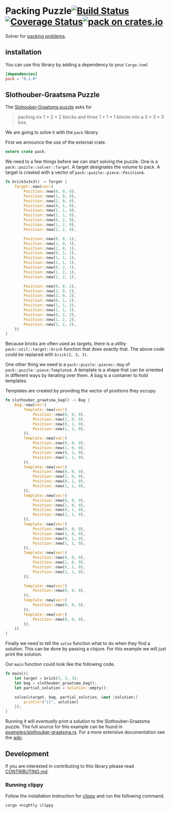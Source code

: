 # Packing Puzzle[![Build Status](https://travis-ci.org/fifth-postulate/packing-puzzle.svg?branch=master)](https://travis-ci.org/fifth-postulate/packing-puzzle)[![Coverage Status](https://coveralls.io/repos/github/fifth-postulate/packing-puzzle/badge.svg?branch=master)](https://coveralls.io/github/fifth-postulate/packing-puzzle?branch=master)[![pack on crates.io](https://img.shields.io/crates/v/pack.svg)](https://crates.io/crates/pack)
Solver for [packing problems][packing].

## installation
You can use this library by adding a dependency to your `Cargo.toml`

```toml
[dependencies]
pack = "0.1.0"
```

## Slothouber-Graatsma Puzzle
The [Slohouber-Graatsma puzzle][puzzle] asks for

> packing six 1 × 2 × 2 blocks and three 1 × 1 × 1 blocks into a 3 × 3 × 3 box.

We are going to solve it with the `pack` library.

First we announce the use of the external crate.

```rust
extern crate pack;
```

We need to a few things before we can start solving the puzzle. One is a
`pack::puzzle::solver::Target`. A target designates the volume to pack. A target
is created with a vector of `pack::puzzle::piece::Position`s.

```rust
fn brick3x3x3() -> Target {
    Target::new(vec!(
        Position::new(0, 0, 0),
        Position::new(1, 0, 0),
        Position::new(2, 0, 0),
        Position::new(0, 1, 0),
        Position::new(1, 1, 0),
        Position::new(2, 1, 0),
        Position::new(0, 2, 0),
        Position::new(1, 2, 0),
        Position::new(2, 2, 0),

        Position::new(0, 0, 1),
        Position::new(1, 0, 1),
        Position::new(2, 0, 1),
        Position::new(0, 1, 1),
        Position::new(1, 1, 1),
        Position::new(2, 1, 1),
        Position::new(0, 2, 1),
        Position::new(1, 2, 1),
        Position::new(2, 2, 1),

        Position::new(0, 0, 2),
        Position::new(1, 0, 2),
        Position::new(2, 0, 2),
        Position::new(0, 1, 2),
        Position::new(1, 1, 2),
        Position::new(2, 1, 2),
        Position::new(0, 2, 2),
        Position::new(1, 2, 2),
        Position::new(2, 2, 2),
    ))
}
```

Because bricks are often used as targets, there is a utility
`pack::util::target::brick` function that does exactly that. The above code
could be replaced with `brick(3, 3, 3)`.


One other thing we need is a `pack::puzzle::pieces::Bag` of
`pack::puzzle::piece:Template`s. A template is a shape that can be oriented in
different ways by iterating over them. A bag is a container to hold templates.

Templates are created by providing the vector of positions they occupy.

```rust
fn slothouber_graatsma_bag() -> Bag {
    Bag::new(vec!(
        Template::new(vec!(
            Position::new(0, 0, 0),
            Position::new(1, 0, 0),
            Position::new(0, 1, 0),
            Position::new(1, 1, 0),
        )),
        Template::new(vec!(
            Position::new(0, 0, 0),
            Position::new(1, 0, 0),
            Position::new(0, 1, 0),
            Position::new(1, 1, 0),
        )),
        Template::new(vec!(
            Position::new(0, 0, 0),
            Position::new(1, 0, 0),
            Position::new(0, 1, 0),
            Position::new(1, 1, 0),
        )),
        Template::new(vec!(
            Position::new(0, 0, 0),
            Position::new(1, 0, 0),
            Position::new(0, 1, 0),
            Position::new(1, 1, 0),
        )),
        Template::new(vec!(
            Position::new(0, 0, 0),
            Position::new(1, 0, 0),
            Position::new(0, 1, 0),
            Position::new(1, 1, 0),
        )),
        Template::new(vec!(
            Position::new(0, 0, 0),
            Position::new(1, 0, 0),
            Position::new(0, 1, 0),
            Position::new(1, 1, 0),
        )),

        Template::new(vec!(
            Position::new(0, 0, 0),
        )),
        Template::new(vec!(
            Position::new(0, 0, 0),
        )),
        Template::new(vec!(
            Position::new(0, 0, 0),
        )),
    ))
}
```

Finally we need to tell the `solve` function what to do when they find a
solution. This can be done by passing a clojure. For this example we will just
print the solution.

Our `main` function could look like the following code.

```rust
fn main(){
    let target = brick(3, 3, 3);
    let bag = slothouber_graatsma_bag();
    let partial_solution = Solution::empty();

    solve(&target, bag, partial_solution, &mut |solution|{
        println!("{}", solution)
    });
}
```

Running it will *eventually* print a solution to the Slothouber-Graatsma puzzle.
The full source for this example can be found in
[examples/slothouber-graatsma.rs][example]. For a more extensive documentation
see the [wiki][].

## Development
If you are interested in contributing to this library please read
[CONTRIBUTING.md][contributing].


### Running clippy
Follow the installation instruction for [clippy][] and run the following command.
```sh
cargo +nightly clippy
```

[packing]: https://en.wikipedia.org/wiki/Packing_problems
[puzzle]: https://en.wikipedia.org/wiki/Slothouber%E2%80%93Graatsma_puzzle
[example]: examples/slothouber-graatsma.rs
[wiki]: https://github.com/fifth-postulate/packing-puzzle/wiki
[contributing]: CONTRIBUTING.md
[clippy]: https://github.com/rust-lang-nursery/rust-clippy
